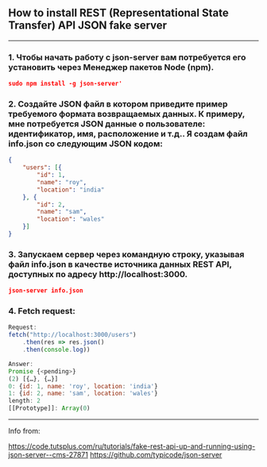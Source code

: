 ## How to install REST (Representational State Transfer) API JSON fake server
-----
### 1. Чтобы начать работу с json-server вам потребуется его установить через Менеджер пакетов Node (npm).

```json
sudo npm install -g json-server'
```

### 2. Создайте JSON файл в котором приведите пример требуемого формата возвращаемых данных. К примеру, мне потребуется JSON данные о пользователе: идентификатор, имя, расположение и т.д.. Я создам файл info.json со следующим JSON кодом:
```json
{
    "users": [{
        "id": 1,
        "name": "roy",
        "location": "india"
    }, {
        "id": 2,
        "name": "sam",
        "location": "wales"
    }]
}
```

### 3. Запускаем сервер через командную строку, указывая файл info.json в качестве источника данных REST API, доступных по адресу http://localhost:3000.

```json
json-server info.json
```

### 4. Fetch request:

```javascript
Request:
fetch("http://localhost:3000/users")
    .then(res => res.json()
    .then(console.log))

Answer:
Promise {<pending>}
(2) [{…}, {…}]
0: {id: 1, name: 'roy', location: 'india'}
1: {id: 2, name: 'sam', location: 'wales'}
length: 2
[[Prototype]]: Array(0)
```

-----

Info from:

https://code.tutsplus.com/ru/tutorials/fake-rest-api-up-and-running-using-json-server--cms-27871
https://github.com/typicode/json-server